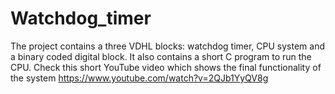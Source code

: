 # Watchdog_timer
The project contains a three VDHL blocks: watchdog timer, CPU system and a binary coded digital block. 
It also contains a short C program to run the CPU. Check this short YouTube video which shows
the final functionality of the system https://www.youtube.com/watch?v=2QJb1YyQV8g 

